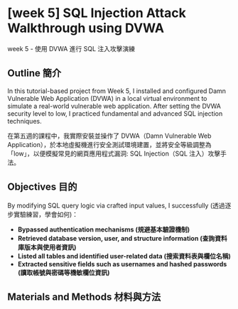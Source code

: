 # [week 5] SQL Injection Attack Walkthrough using DVWA

week 5 - 使用 DVWA 進行 SQL 注入攻擊演練

<h2>Outline 簡介</h2>
In this tutorial-based project from Week 5, I installed and configured Damn Vulnerable Web Application (DVWA) in a local virtual environment to simulate a real-world vulnerable web application. After setting the DVWA security level to low, I practiced fundamental and advanced SQL injection techniques.

在第五週的課程中，我實際安裝並操作了 DVWA（Damn Vulnerable Web Application），於本地虛擬機進行安全測試環境建置，並將安全等級調整為「low」，以便模擬常見的網頁應用程式漏洞: SQL Injection（SQL 注入）攻擊手法。

<h2>Objectives 目的</h2>

By modifying SQL query logic via crafted input values, I successfully (透過逐步實驗練習，學會如何)：
- <b>Bypassed authentication mechanisms (規避基本驗證機制)</b>
- <b>Retrieved database version, user, and structure information (查詢資料庫版本與使用者資訊)</b> 
- <b>Listed all tables and identified user-related data (搜索資料表與欄位名稱)</b> 
- <b>Extracted sensitive fields such as usernames and hashed passwords (讀取帳號與密碼等機敏欄位資訊)</b>


<h2>Materials and Methods 材料與方法</h2>
